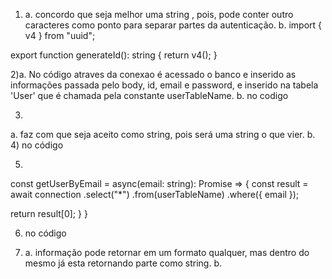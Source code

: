 1) a. concordo que seja melhor uma string , pois, pode conter outro caracteres como ponto para separar partes da autenticação.
b. import { v4 } from "uuid";

export function generateId(): string {
    return v4();
  }

  2)a. No código atraves da conexao é acessado o banco e inserido as informações passada pelo body, id, email e password, e inserido na tabela 'User' que é chamada pela constante userTableName.
  b. no codigo

  3)
a. faz com que seja aceito como string, pois será uma string o que vier.
b. 
4) no código

5)
const getUserByEmail = async(email: string): Promise<any> => {
   const result = await connection
     .select("*")
     .from(userTableName)
     .where({ email });

   return result[0];
  }
}

6) no código

7) a. informação pode retornar em um formato qualquer, mas dentro do mesmo já esta retornando parte como string.
b.